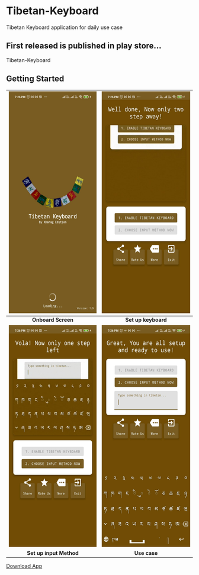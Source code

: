 # Tibetan-Keyboard
Tibetan Keyboard application for daily use case

## First released is published in play store...   

Tibetan-Keyboard

## Getting Started


| <img src="https://github.com/CodingWithTashi/Tibetan-Keyboard/blob/master/app/demo/onboard.jpeg?raw=true" width="300" height="600" /> | <img src="https://github.com/CodingWithTashi/Tibetan-Keyboard/blob/master/app/demo/enable%20language.jpeg?raw=true" width="300" height="600" /> |
| :------------: | :------------: |   
| **Onboard Screen** | **Set up keyboard** |
| <img src="https://github.com/CodingWithTashi/Tibetan-Keyboard/blob/master/app/demo/inputmethod.jpeg?raw=true" width="300" height="600" /> | <img src="https://github.com/CodingWithTashi/Tibetan-Keyboard/blob/master/app/demo/ready.jpeg?raw=true" width="300" height="600" /> |
| **Set up input Method** | **Use case** |

[Download App](https://play.google.com/store/apps/details?id=com.kharagedition.tibetankeyboard)

